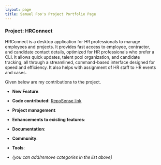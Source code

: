 ```yaml
---
layout: page
title: Samuel Foo's Project Portfolio Page
---
```


### Project: HRConnect

HRConnect is a desktop application for HR professionals to manage employees and projects. It provides fast access to employee, contractor, and candidate contact details, optimized for HR professionals who prefer a CLI. It allows quick updates, talent pool organization, and candidate tracking, all through a streamlined, command-based interface designed for speed and efficiency. It also helps with assignment of HR staff to HR events and cases.

Given below are my contributions to the project.

- **New Feature**:

- **Code contributed**: [RepoSense link]()

- **Project management**:

- **Enhancements to existing features**:

- **Documentation**:

- **Community**:

- **Tools**:

- _{you can add/remove categories in the list above}_
